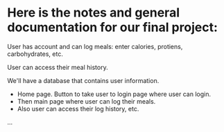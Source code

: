 # Here is the notes and general documentation for our final project:

User has account and can log meals: enter calories, protiens, carbohydrates, etc. 

User can access their meal history. 

We'll have a database that contains user information. 

- Home page. Button to take user to login page where user can login. 
- Then main page where user can log their meals. 
- Also user can access their log history, etc. 

...
